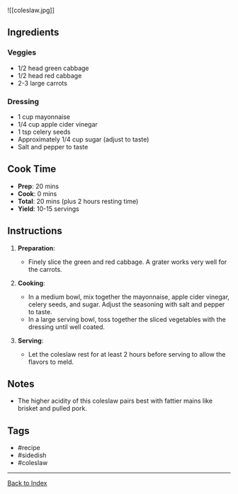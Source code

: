 ![[coleslaw.jpg]]
## Ingredients
### Veggies
- 1/2 head green cabbage
- 1/2 head red cabbage
- 2-3 large carrots
### Dressing
- 1 cup mayonnaise
- 1/4 cup apple cider vinegar
- 1 tsp celery seeds
- Approximately 1/4 cup sugar (adjust to taste)
- Salt and pepper to taste

## Cook Time
- **Prep**: 20 mins
- **Cook**: 0 mins
- **Total**: 20 mins (plus 2 hours resting time)
- **Yield**: 10-15 servings

## Instructions
1. **Preparation**:
    - Finely slice the green and red cabbage. A grater works very well for the carrots.

2. **Cooking**:
    - In a medium bowl, mix together the mayonnaise, apple cider vinegar, celery seeds, and sugar. Adjust the seasoning with salt and pepper to taste.
    - In a large serving bowl, toss together the sliced vegetables with the dressing until well coated.

3. **Serving**:
    - Let the coleslaw rest for at least 2 hours before serving to allow the flavors to meld.

## Notes
- The higher acidity of this coleslaw pairs best with fattier mains like brisket and pulled pork.

## Tags
- #recipe
- #sidedish
- #coleslaw

---

[Back to Index](Index.md)
